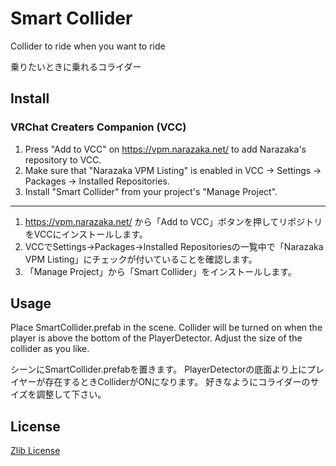 # Smart Collider

Collider to ride when you want to ride

乗りたいときに乗れるコライダー

## Install

### VRChat Creaters Companion (VCC)

1. Press "Add to VCC" on https://vpm.narazaka.net/ to add Narazaka's repository to VCC.
2. Make sure that "Narazaka VPM Listing" is enabled in VCC -> Settings -> Packages -> Installed Repositories.
3. Install "Smart Collider" from your project's "Manage Project".

---

1. https://vpm.narazaka.net/ から「Add to VCC」ボタンを押してリポジトリをVCCにインストールします。
2. VCCでSettings→Packages→Installed Repositoriesの一覧中で「Narazaka VPM Listing」にチェックが付いていることを確認します。
3. 「Manage Project」から「Smart Collider」をインストールします。

## Usage

Place SmartCollider.prefab in the scene.
Collider will be turned on when the player is above the bottom of the PlayerDetector.
Adjust the size of the collider as you like.

シーンにSmartCollider.prefabを置きます。
PlayerDetectorの底面より上にプレイヤーが存在するときColliderがONになります。
好きなようにコライダーのサイズを調整して下さい。

## License

[Zlib License](LICENSE.txt)
